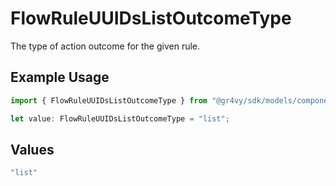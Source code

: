 # FlowRuleUUIDsListOutcomeType

The type of action outcome for the given rule.

## Example Usage

```typescript
import { FlowRuleUUIDsListOutcomeType } from "@gr4vy/sdk/models/components";

let value: FlowRuleUUIDsListOutcomeType = "list";
```

## Values

```typescript
"list"
```
